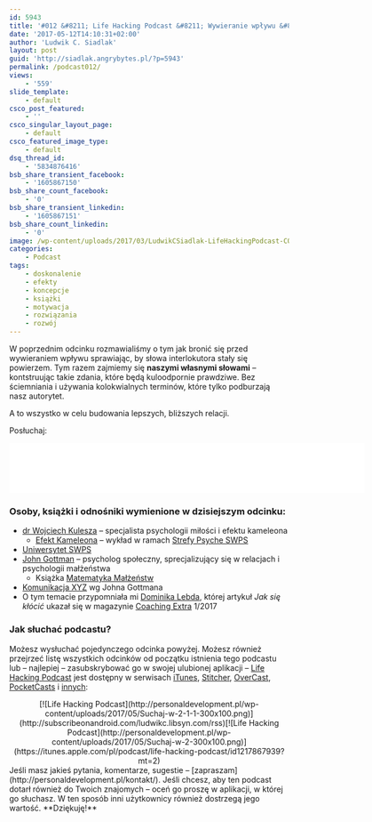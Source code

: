 ```yaml
---
id: 5943
title: '#012 &#8211; Life Hacking Podcast &#8211; Wywieranie wpływu &#8211; jak się komunikować modelem XYZ?'
date: '2017-05-12T14:10:31+02:00'
author: 'Ludwik C. Siadlak'
layout: post
guid: 'http://siadlak.angrybytes.pl/?p=5943'
permalink: /podcast012/
views:
    - '559'
slide_template:
    - default
csco_post_featured:
    - ''
csco_singular_layout_page:
    - default
csco_featured_image_type:
    - default
dsq_thread_id:
    - '5834876416'
bsb_share_transient_facebook:
    - '1605867150'
bsb_share_count_facebook:
    - '0'
bsb_share_transient_linkedin:
    - '1605867151'
bsb_share_count_linkedin:
    - '0'
image: /wp-content/uploads/2017/03/LudwikCSiadlak-LifeHackingPodcast-COVER-1.png
categories:
    - Podcast
tags:
    - doskonalenie
    - efekty
    - koncepcje
    - książki
    - motywacja
    - rozwiązania
    - rozwój
---
```


W poprzednim odcinku rozmawialiśmy o tym jak bronić się przed wywieraniem wpływu sprawiając, by słowa interlokutora stały się powierzem. Tym razem zajmiemy się **naszymi własnymi słowami** – kontstruując takie zdania, które będą kuloodpornie prawdziwe. Bez ściemniania i używania kolokwialnych terminów, które tylko podburzają nasz autorytet.

A to wszystko w celu budowania lepszych, bliższych relacji.

Posłuchaj:  
<iframe allowfullscreen="allowfullscreen" height="90" loading="lazy" scrolling="no" src="//html5-player.libsyn.com/embed/episode/id/5373844/height/90/width/640/theme/custom/autonext/no/thumbnail/yes/autoplay/no/preload/no/no_addthis/no/direction/backward/render-playlist/no/custom-color/335da9/" style="border: none;" width="640"></iframe>

### Osoby, książki i odnośniki wymienione w dzisiejszym odcinku:

- [dr Wojciech Kulesza](http://www.centrumprasowe.swps.pl/eksperci/45-psychologia/3268-dr-wojciech-kulesza) – specjalista psychologii miłości i efektu kameleona 
    - [Efekt Kameleona](https://www.youtube.com/watch?v=Lk0G_aguurk) – wykład w ramach [Strefy Psyche SWPS](https://www.swps.pl/strefa-psyche)
- [Uniwersytet SWPS](http://swps.pl)
- [John Gottman](https://www.gottman.com/) – psycholog społeczny, sprecjalizujący się w relacjach i psychologii małżeństwa 
    - Książka [Matematyka Małżeństw](https://mitpress.mit.edu/books/mathematics-marriage)
- [Komunikacja XYZ](http://www.virtualmosque.com/relationships/marriage-family/spouse/how-you-say-it-matters/) wg Johna Gottmana
- O tym temacie przypomniała mi [Dominika Lebda](http://coaching.focus.pl/autor/dominika-lebda), której artykuł *Jak się kłócić* ukazał się w magazynie [Coaching Extra](http://magazyncoaching.pl) 1/2017

### Jak słuchać podcastu?

Możesz wysłuchać pojedynczego odcinka powyżej. Możesz również przejrzeć listę wszystkich odcinków od początku istnienia tego podcastu lub – najlepiej – zasubskrybować go w swojej ulubionej aplikacji – [Life Hacking Podcast](http://personaldevelopment.pl/podcast/) jest dostępny w serwisach [iTunes](https://itunes.apple.com/pl/podcast/life-hacking-podcast/id1217867939?mt=2), [Stitcher](http://app.stitcher.com/browse/feed/134392/details), [OverCast](https://overcast.fm/itunes1217867939/life-hacking-podcast), [PocketCasts](http://subscribeonandroid.com/ludwikc.libsyn.com/rss) i [innych](http://subscribeonandroid.com/ludwikc.libsyn.com/rss):

<div style="text-align: center;">[![Life Hacking Podcast](http://personaldevelopment.pl/wp-content/uploads/2017/05/Suchaj-w-2-1-1-300x100.png)](http://subscribeonandroid.com/ludwikc.libsyn.com/rss)[![Life Hacking Podcast](http://personaldevelopment.pl/wp-content/uploads/2017/05/Suchaj-w-2-300x100.png)](https://itunes.apple.com/pl/podcast/life-hacking-podcast/id1217867939?mt=2)

</div>Jeśli masz jakieś pytania, komentarze, sugestie – [zapraszam](http://personaldevelopment.pl/kontakt/). Jeśli chcesz, aby ten podcast dotarł również do Twoich znajomych – oceń go proszę w aplikacji, w której go słuchasz. W ten sposób inni użytkownicy również dostrzegą jego wartość. **Dziękuję!**